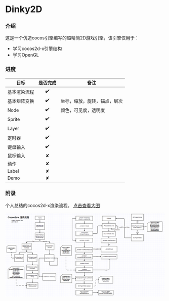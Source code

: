 # Dinky2D
### 介绍
这是一个仿造cocos引擎编写的超精简2D游戏引擎，该引擎仅用于：
* 学习cocos2d-x引擎结构
* 学习OpenGL

### 进度
| 目标     | 是否完成 | 备注             |
| ------ | :--: | -------------- |
| 基本渲染流程 |  ✔️  |                |
| 基本矩阵变换 |  ✔️  | 坐标，缩放，旋转，锚点，层次 |
| Node   |  ✔️  | 颜色，可见度，透明度     |
| Sprite |  ✔️  |                |
| Layer  |  ✔️  |                |
| 定时器    |  ✔️  |                |
| 键盘输入   |  ✔️  |                |
| 鼠标输入   |  ✘   |                |
| 动作     |  ✘   |                |
| Label  |  ✘   |                |
| Demo   |  ✘   |                |

### 附录
个人总结的cocos2d-x渲染流程。 [点击查看大图](https://raw.githubusercontent.com/ookcode/Dinky2D/master/README/cocos_rendering.png)  

  ![](README/cocos_rendering.png)
